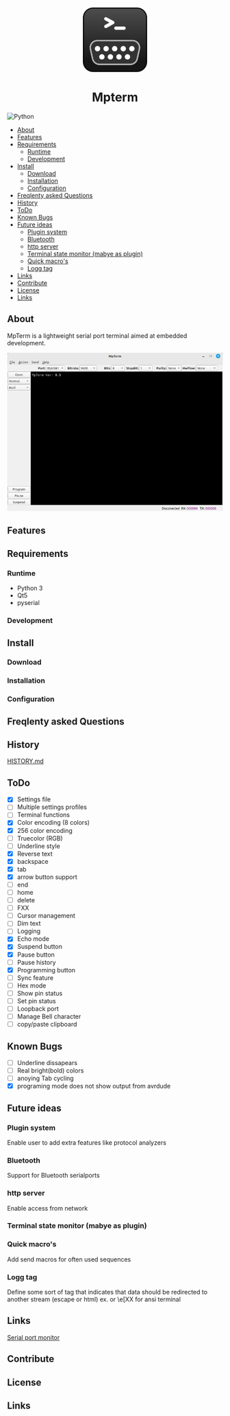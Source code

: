 


<p align="center">
  <img width="150" height="150" src="icons/mp_icon2.png">
</p>

<div style="text-align: center">
<h1>Mpterm</h1>
</div>

![Python](https://img.shields.io/badge/python-3670A0?style=for-the-badge&logo=python&logoColor=ffdd54)

<!-- START doctoc generated TOC please keep comment here to allow auto update -->
<!-- DON'T EDIT THIS SECTION, INSTEAD RE-RUN doctoc TO UPDATE -->

- [About](#about)
- [Features](#features)
- [Requirements](#requirements)
  - [Runtime](#runtime)
  - [Development](#development)
- [Install](#install)
  - [Download](#download)
  - [Installation](#installation)
  - [Configuration](#configuration)
- [Freqlenty asked Questions](#freqlenty-asked-questions)
- [History](#history)
- [ToDo](#todo)
- [Known Bugs](#known-bugs)
- [Future ideas](#future-ideas)
  - [Plugin system](#plugin-system)
  - [Bluetooth](#bluetooth)
  - [http server](#http-server)
  - [Terminal state monitor (mabye as plugin)](#terminal-state-monitor-mabye-as-plugin)
  - [Quick macro's](#quick-macros)
  - [Logg tag](#logg-tag)
- [Links](#links)
- [Contribute](#contribute)
- [License](#license)
- [Links](#links-1)

<!-- END doctoc generated TOC please keep comment here to allow auto update -->

## About
MpTerm is a lightweight serial port terminal aimed at embedded development.

![mainwin][mainwin]

## Features


## Requirements

### Runtime

- Python 3
- Qt5
- pyserial

### Development


## Install


### Download


### Installation


### Configuration


## Freqlenty asked Questions


## History

[HISTORY.md](/HISTORY.md)


## ToDo

- [x] Settings file
- [ ] Multiple settings profiles
- [ ] Terminal functions
- [x] Color encoding (8 colors)
- [x] 256 color encoding
- [ ] Truecolor (RGB)
- [ ] Underline style
- [x] Reverse text
- [x] backspace
- [x] tab 
- [x] arrow button support 
- [ ] end 
- [ ] home
- [ ] delete
- [ ] FXX 
- [ ] Cursor management
- [ ] Dim text
- [ ] Logging
- [x] Echo mode
- [x] Suspend button
- [x] Pause button 
- [ ] Pause history
- [x] Programming button
- [ ] Sync feature
- [ ] Hex mode
- [ ] Show pin status
- [ ] Set pin status
- [ ] Loopback port
- [ ] Manage Bell character
- [ ] copy/paste clipboard

## Known Bugs
- [ ] Underline dissapears
- [ ] Real bright(bold) colors
- [ ] anoying Tab cycling 
- [x] programing mode does not show output from avrdude

## Future ideas

### Plugin system
Enable user to add extra features like protocol analyzers

### Bluetooth 
Support for Bluetooth serialports

### http server
Enable access from network

### Terminal state monitor (mabye as plugin)

### Quick macro's
Add send macros for often used sequences

### Logg tag 
  Define some sort of tag that indicates that data should be redirected to another stream
  (escape or html) ex. <logg> </logg> or \e[XX for ansi terminal



## Links

[Serial port monitor](https://www.hhdsoftware.com/serial-port-monitor)

## Contribute


## License 


## Links

[mainwin]:doc/mainwin.png "mainwin"
